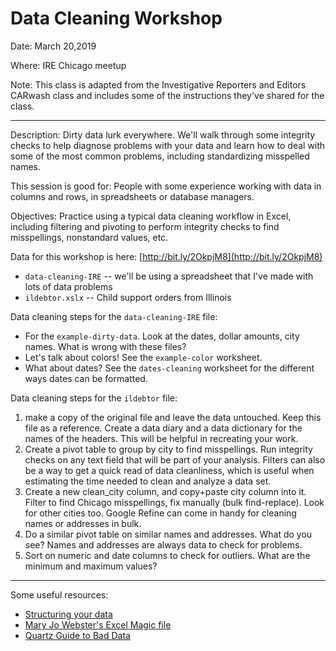 # Data Cleaning Workshop
Date: March 20,2019

Where: IRE Chicago meetup

Note: This class is adapted from the Investigative Reporters and Editors CARwash class and includes some of the instructions they've shared for the class.

----
Description: Dirty data lurk everywhere. We'll walk through some integrity checks to help diagnose problems with your data and learn how to deal with some of the most common problems, including standardizing misspelled names. 

This session is good for: People with some experience working with data in columns and rows, in spreadsheets or database managers.

Objectives: Practice using a typical data cleaning workflow in Excel, including filtering and pivoting to perform integrity checks to find misspellings, nonstandard values, etc.

Data for this workshop is here: [http://bit.ly/2OkpjM8](http://bit.ly/2OkpjM8)

- `data-cleaning-IRE` -- we'll be using a spreadsheet that I've made with lots of data problems
- `ildebtor.xslx` -- Child support orders from Illinois

Data cleaning steps for the `data-cleaning-IRE` file:
- For the `example-dirty-data`. Look at the dates, dollar amounts, city names. What is wrong with these files?
- Let's talk about colors! See the `example-color` worksheet.
- What about dates? See the `dates-cleaning` worksheet for the different ways dates can be formatted. 

Data cleaning steps for the `ildebtor` file:
1. make a copy of the original file and leave the data untouched. Keep this file as a reference. Create a data diary and a data dictionary for the names of the headers. This will be helpful in recreating your work. 
2. Create a pivot table to group by city to find misspellings. Run integrity checks on any text field that will be part of your analysis. Filters can also be a way to get a quick read of data cleanliness, which is useful when estimating the time needed to clean and analyze a data set.
3. Create a new clean_city column, and copy+paste city column into it. Filter to find Chicago misspellings, fix manually (bulk find-replace). Look for other cities too. Google Refine can come in handy for cleaning names or addresses in bulk. 
4. Do a similar pivot table on similar names and addresses. What do you see? Names and addresses are always data to check for problems.
5. Sort on numeric and date columns to check for outliers. What are the minimum and maximum values?

---
Some useful resources: 
- [Structuring your data](https://source.opennews.org/articles/building-cleaner-smarter-spreadsheets/)
- [Mary Jo Webster's Excel Magic file](https://mjwebster.github.io/DataJ/tipsheets/ExcelMagic.pdf)
- [Quartz Guide to Bad Data](https://github.com/Quartz/bad-data-guide)